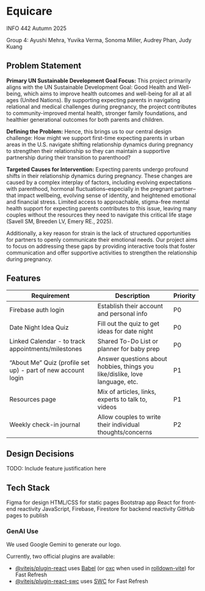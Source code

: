 # Equicare
INFO 442 Autumn 2025

Group 4: Ayushi Mehra, Yuvika Verma, Sonoma Miller, Audrey Phan, Judy Kuang

## Problem Statement

**Primary UN Sustainable Development Goal Focus:** This project primarily aligns with the UN Sustainable Development Goal: Good Health and Well-being, which aims to improve health outcomes and well-being for all at all ages (United Nations). By supporting expecting parents in navigating relational and medical challenges during pregnancy, the project contributes to community-improved mental health, stronger family foundations, and healthier generational outcomes for both parents and children.

**Defining the Problem:** Hence, this brings us to our central design challenge: How might we support first-time expecting parents in urban areas in the U.S. navigate shifting relationship dynamics during pregnancy to strengthen their relationship so they can maintain a supportive partnership during their transition to parenthood?

**Targeted Causes for Intervention:** Expecting parents undergo profound shifts in their relationship dynamics during pregnancy. These changes are caused by a complex interplay of factors, including evolving expectations with parenthood, hormonal fluctuations–especially in the pregnant partner–that impact wellbeing, evolving sense of identity, and heightened emotional and financial stress. Limited access to approachable, stigma-free mental health support for expecting parents contributes to this issue, leaving many couples without the resources they need to navigate this critical life stage (Savell SM, Breeden LV, Emery RE., 2025).

Additionally, a key reason for strain is the lack of structured opportunities for partners to openly communicate their emotional needs. Our project aims to focus on addressing these gaps by providing interactive tools that foster communication and offer supportive activities to strengthen the relationship during pregnancy.

## Features
| Requirement                                                  | Description | Priority |
|--------------------------------------------------------------|-------------|----------|
| Firebase auth login                                          | Establish their account and personal info |    P0    |
| Date Night Idea Quiz                                         | Fill out the quiz to get ideas for date night |    P0    |
| Linked Calendar - to track appointments/milestones           | Shared To-Do List or planner for baby prep |    P0    |
| “About Me” Quiz (profile set up) - part of new account login | Answer questions about hobbies, things you like/dislike, love language, etc. |    P1    |
| Resources page                                               | Mix of articles, links, experts to talk to, videos |    P1    |
| Weekly check-in journal                                      | Allow couples to write their individual thoughts/concerns |    P2    |

## Design Decisions
TODO: Include feature justification here

## Tech Stack
Figma for design
HTML/CSS for static pages
Bootstrap app
React for front-end reactivity
JavaScript, Firebase, Firestore for backend reactivity
GitHub pages to publish

### GenAI Use
We used Google Gemini to generate our logo.

Currently, two official plugins are available:

- [@vitejs/plugin-react](https://github.com/vitejs/vite-plugin-react/blob/main/packages/plugin-react) uses [Babel](https://babeljs.io/) (or [oxc](https://oxc.rs) when used in [rolldown-vite](https://vite.dev/guide/rolldown)) for Fast Refresh
- [@vitejs/plugin-react-swc](https://github.com/vitejs/vite-plugin-react/blob/main/packages/plugin-react-swc) uses [SWC](https://swc.rs/) for Fast Refresh
